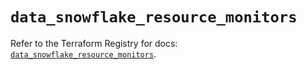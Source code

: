 # `data_snowflake_resource_monitors`

Refer to the Terraform Registry for docs: [`data_snowflake_resource_monitors`](https://registry.terraform.io/providers/snowflake-labs/snowflake/0.84.0/docs/data-sources/resource_monitors).
